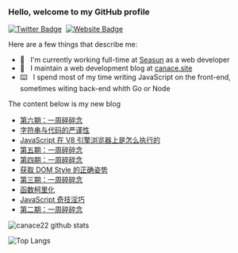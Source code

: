 ### Hello, welcome to my GitHub profile

[![Twitter Badge](https://img.shields.io/badge/-@Canace22-1ca0f1?style=flat-square&labelColor=1ca0f1&logo=twitter&logoColor=white&link=https://twitter.com/CanaceSteve)](https://twitter.com/CanaceSteve)&nbsp;&nbsp;[![Website Badge](https://img.shields.io/badge/-canace.site-0d3b73?style=flat-square&logo=website&logoColor=white&link=https://canace.site/)](https://canace.site/)

Here are a few things that describe me:

- 💼&nbsp;&nbsp; I'm currently working full-time at [Seasun](https://www.xishanju.com/) as a web developer
- 📝&nbsp;&nbsp; I maintain a web development blog at [canace.site](https://canace.site/)
- ⌨️&nbsp;&nbsp; I spend most of my time writing JavaScript on the front-end, sometimes witing back-end whith Go or Node

The content below is my new blog

<!-- BLOG-POST-LIST:START -->
- [第六期：一周碎碎念](https://canace.site/issue-06/)
- [字符串与代码的严谨性](https://canace.site/%E5%AD%97%E7%AC%A6%E4%B8%B2%E4%B8%8E%E4%BB%A3%E7%A0%81%E7%9A%84%E4%B8%A5%E8%B0%A8%E6%80%A7/)
- [JavaScript 在 V8 引擎浏览器上是怎么执行的](https://canace.site/JS%E6%89%A7%E8%A1%8C/)
- [第五期：一周碎碎念](https://canace.site/issue-05/)
- [第四期：一周碎碎念](https://canace.site/issue-04/)
- [获取 DOM Style 的正确姿势](https://canace.site/get-css-style/)
- [第三期：一周碎碎念](https://canace.site/issue-03/)
- [函数柯里化](https://canace.site/%E5%87%BD%E6%95%B0%E6%9F%AF%E9%87%8C%E5%8C%96/)
- [JavaScript 奇技淫巧](https://canace.site/JavaScript%E5%A5%87%E6%8A%80%E6%B7%AB%E5%B7%A7/)
- [第二期：一周碎碎念](https://canace.site/issue-2/)
<!-- BLOG-POST-LIST:END -->

![canace22 github stats](https://github-readme-stats.vercel.app/api?username=canace22&count_private=true&show_icons=true&theme=vue)

![Top Langs](https://github-readme-stats.vercel.app/api/top-langs/?username=canace22&count_private=true&layout=compact)



